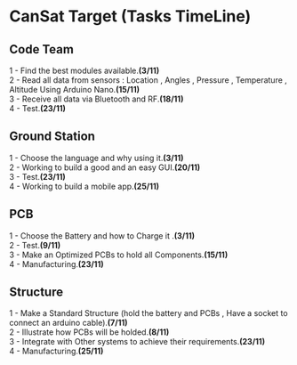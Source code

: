 # CanSat Target (Tasks TimeLine)

## Code Team
   1 - Find the best modules available.**(3/11)**<br/>
   2 - Read all data from sensors : Location , Angles , Pressure , Temperature , Altitude Using Arduino Nano.**(15/11)**<br/>
   3 - Receive all data via Bluetooth and RF.**(18/11)**<br/>
   4 - Test.**(23/11)**<br/>
## Ground Station 
   1 - Choose the language and why using it.**(3/11)**<br/>
   2 - Working to build a good and an easy GUI.**(20/11)**<br/>
   3 - Test.**(23/11)**<br/>
   4 - Working to build a mobile app.**(25/11)**<br/>
## PCB
   1 - Choose the Battery and how to Charge it .**(3/11)**<br/>
   2 - Test.**(9/11)**<br/>
   3 - Make an Optimized PCBs to hold all Components.**(15/11)**<br/>
   4 - Manufacturing.**(23/11)**<br/>
## Structure
   1 - Make a Standard Structure (hold the battery and PCBs , Have a socket to connect an arduino cable).**(7/11)**<br/>
   2 - Illustrate how PCBs will be holded.**(8/11)**<br/>
   3 - Integrate with Other systems to achieve their requirements.**(23/11)**<br/>
   4 - Manufacturing.**(25/11)**<br/>

